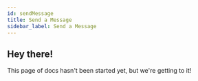 ```yaml
---
id: sendMessage
title: Send a Message
sidebar_label: Send a Message
---
```


## Hey there!

This page of docs hasn't been started yet, but we're getting to it!